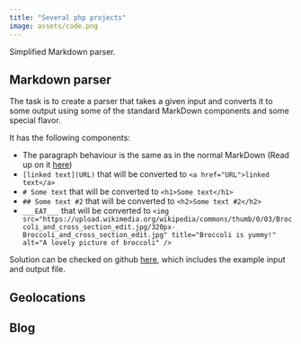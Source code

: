 ```yaml
---
title: "Several php projects"
image: assets/code.png
---
```


Simplified Markdown parser.

## Markdown parser
>
The task is to create a parser that takes a given input and converts it to some output using some of the standard MarkDown components and some special flavor.
>
It has the following components:
* The paragraph behaviour is the same as in the normal MarkDown (Read up on it [here](https://daringfireball.net/projects/markdown/syntax#p))
* `[linked text](URL)` that will be converted to `<a href="URL">linked text</a>`
* `# Some text` that will be converted to `<h1>Some text</h1>`
* `## Some text #2` that will be converted to `<h2>Some text #2</h2>`
* `___EAT___` that will be converted to `<img src="https://upload.wikimedia.org/wikipedia/commons/thumb/0/03/Broccoli_and_cross_section_edit.jpg/320px-Broccoli_and_cross_section_edit.jpg" title="Broccoli is yummy!" alt="A lovely picture of broccoli" />`


Solution can be checked on github [here](https://github.com/inesucrvenom/inesucrvenom.github.io/tree/master/projects/php/markdown-parser), which includes the example input and output file.

## Geolocations

## Blog
